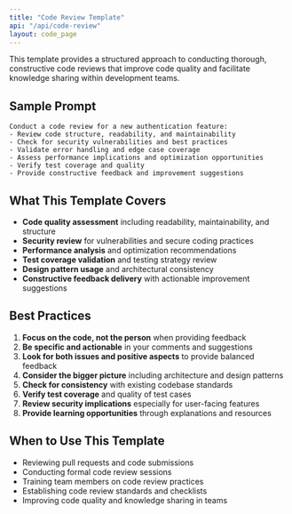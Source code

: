 ```yaml
---
title: "Code Review Template"
api: "/api/code-review"
layout: code_page
---
```


This template provides a structured approach to conducting thorough, constructive code reviews that improve code quality and facilitate knowledge sharing within development teams.

## Sample Prompt

```
Conduct a code review for a new authentication feature:
- Review code structure, readability, and maintainability
- Check for security vulnerabilities and best practices
- Validate error handling and edge case coverage
- Assess performance implications and optimization opportunities
- Verify test coverage and quality
- Provide constructive feedback and improvement suggestions
```

## What This Template Covers

- **Code quality assessment** including readability, maintainability, and structure
- **Security review** for vulnerabilities and secure coding practices
- **Performance analysis** and optimization recommendations
- **Test coverage validation** and testing strategy review
- **Design pattern usage** and architectural consistency
- **Constructive feedback delivery** with actionable improvement suggestions

## Best Practices

1. **Focus on the code, not the person** when providing feedback
2. **Be specific and actionable** in your comments and suggestions
3. **Look for both issues and positive aspects** to provide balanced feedback
4. **Consider the bigger picture** including architecture and design patterns
5. **Check for consistency** with existing codebase standards
6. **Verify test coverage** and quality of test cases
7. **Review security implications** especially for user-facing features
8. **Provide learning opportunities** through explanations and resources

## When to Use This Template

- Reviewing pull requests and code submissions
- Conducting formal code review sessions
- Training team members on code review practices
- Establishing code review standards and checklists
- Improving code quality and knowledge sharing in teams
